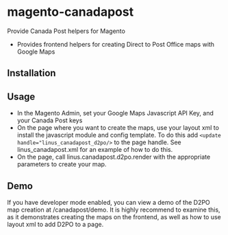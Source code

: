 # magento-canadapost
Provide Canada Post helpers for Magento

* Provides frontend helpers for creating Direct to Post Office maps with Google Maps

## Installation

## Usage
* In the Magento Admin, set your Google Maps Javascript API Key, and your Canada Post keys
* On the page where you want to create the maps, use your layout xml to install
the javascript module and config template. To do this add `<update handle="linus_canadapost_d2po/>`
to the page handle. See linus_canadapost.xml for an example of how to do this.
* On the page, call linus.canadapost.d2po.render with the appropriate parameters to create your map.

## Demo
If you have developer mode enabled, you can view a demo of the D2PO map creation
at /canadapost/demo. It is highly recommend to examine this, as it demonstrates
creating the maps on the frontend, as well as how to use layout xml to add D2PO to a page.

